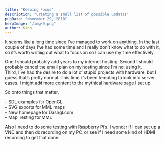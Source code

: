 ```yaml
---
title: "Keeping Focus"
description: "Creating a small list of possible updates"
pubDate: "November 29, 2018"
heroImage: "/img/9.png"
author: Kion
---
```



It seems like a long time since I’ve managed to work on anything. In the last couple of days I’ve had some time and I really don’t know what to do with it, so it’s worth writing out what to focus on so I can use my time effectively.

One I should probably add years to my internet hosting. Second I should probably cancel the email plan on my hosting since I’m not using it.  
Third, I’ve had the desire to do a lot of stupid projects with hardware, but I guess that’s pretty normal. This time it’s been tempting to look into server cases. I might add more content to the mythical hardware page I set up.

So onto things that matter.

– SDL examples for OpenGL  
– SVG exports for MML maps  
– New homepage for Dashgl.com  
– Map Testing for MML

Also I need to do some testing with Raspberry Pi’s. I wonder if I can set up a VNC and then do recording on my PC, or see if I need some kind of HDMI recording to get that done.